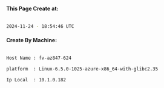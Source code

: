 
   
#### This Page Create at:

```bash

2024-11-24 - 18:54:46 UTC

```

#### Create By Machine:

```bash

Host Name : fv-az847-624

platform  : Linux-6.5.0-1025-azure-x86_64-with-glibc2.35

Ip Local  : 10.1.0.182

```

